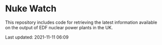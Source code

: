 # Nuke Watch

This repository includes code for retrieving the latest information available on the output of EDF nuclear power plants in the UK.

Last updated: 2021-11-11 06:09
